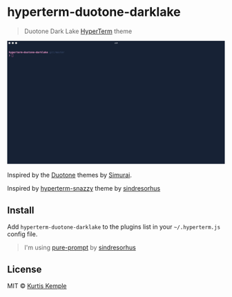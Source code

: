# hyperterm-duotone-darklake

> Duotone Dark Lake [HyperTerm](https://hyperterm.org) theme

![theme example](./duotone-dark-lake-demo.gif)

Inspired by the [Duotone](http://simurai.com/projects/2016/01/01/duotone-themes/) themes by [Simurai](http://simurai.com/).

Inspired by [hyperterm-snazzy](https://github.com/sindresorhus/hyperterm-snazzy) theme by [sindresorhus](https://github.com/sindresorhus)

## Install

Add `hyperterm-duotone-darklake` to the plugins list in your `~/.hyperterm.js` config file.


> I'm using [pure-prompt](https://github.com/sindresorhus/pure) by [sindresorhus](https://github.com/sindresorhus)


## License

MIT © [Kurtis Kemple](https://twitter.com/kurtiskemple)
